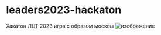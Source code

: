 # leaders2023-hackaton
 
Хакатон ЛЦТ 2023 игра с образом москвы
![изображение](https://github.com/MayNor1337/leaders2023-hackaton/assets/80977287/71f84ab9-2d45-4232-b5fb-ede4ac2e0dda)
